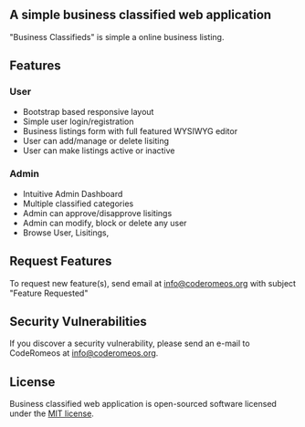 ## A simple business classified web application

"Business Classifieds" is simple a online business listing. 

## Features

### User
- Bootstrap based responsive layout
- Simple user login/registration
- Business listings form with full featured WYSIWYG editor
- User can add/manage or delete lisiting
- User can make listings active or inactive

### Admin
- Intuitive Admin Dashboard
- Multiple classified categories
- Admin can approve/disapprove lisitings
- Admin can modify, block or delete any user
- Browse User, Lisitings, 

## Request Features

To request new feature(s), send email at info@coderomeos.org with subject "Feature Requested"

## Security Vulnerabilities

If you discover a security vulnerability, please send an e-mail to CodeRomeos at info@coderomeos.org. 
## License

Business classified web application is open-sourced software licensed under the [MIT license](http://opensource.org/licenses/MIT).
